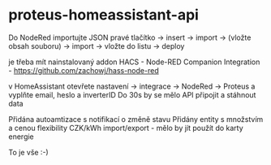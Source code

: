 # proteus-homeassistant-api

Do NodeRed importujte JSON 
pravé tlačítko -> insert -> import -> (vložte obsah souboru) -> import -> vložte do listu -> deploy

je třeba mít nainstalovaný addon HACS - Node-RED Companion Integration - https://github.com/zachowj/hass-node-red

v HomeAssistant otevřete nastavení -> integrace -> NodeRed -> Proteus a vyplňte email, heslo a inverterID
Do 30s by se mělo API připojit a stáhnout data

Přidána autoamtizace s notifikací o změně stavu
Přidány entity s množstvím a cenou flexibility CZK/kWh import/export - mělo by jít použít do karty energie

To je vše :-)

